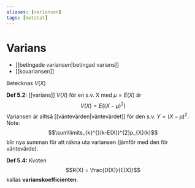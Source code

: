 ```yaml
---
aliases: [variansen]
tags: [matstat]
---
```

# Varians
- [[betingade variansen|betingad varians]]
- [[kovariansen]]

Betecknas $V(X)$

**Def 5.2:** [[varians]] $V(X)$ för en s.v. X med $\mu = E(X)$ är $$V(X) = E ((X-\mu)^{2})$$Variansen är alltså [[väntevärden|väntevärdet]] för den s.v. $Y=(X-\mu)^{2}$.
Note: $$\sum\limits_{k}^{}(k-E(X))^{2}p_{X}(k)$$blir nya summan för att räkna uta variansen (jämför med den för väntevärde).

**Def 5.4:** Kvoten $$R(X) = \frac{D(X)}{E(X)}$$kallas **varianskoefficienten**.